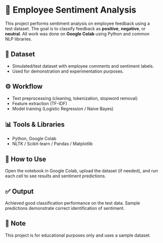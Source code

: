 # 🧠 Employee Sentiment Analysis

This project performs sentiment analysis on employee feedback using a test dataset. The goal is to classify feedback as **positive**, **negative**, or **neutral**. All work was done on **Google Colab** using Python and common NLP libraries.

## 📂 Dataset
- Simulated/test dataset with employee comments and sentiment labels.
- Used for demonstration and experimentation purposes.

## ⚙️ Workflow
- Text preprocessing (cleaning, tokenization, stopword removal)
- Feature extraction (TF-IDF)
- Model training (Logistic Regression / Naive Bayes)

## 📊 Tools & Libraries
- Python, Google Colab  
- NLTK / Scikit-learn / Pandas / Matplotlib

## 🚀 How to Use
Open the notebook in Google Colab, upload the dataset (if needed), and run each cell to see results and sentiment predictions.

## ✅ Output
Achieved good classification performance on the test data. Sample predictions demonstrate correct identification of sentiment.

## 📌 Note
This project is for educational purposes only and uses a sample dataset.
